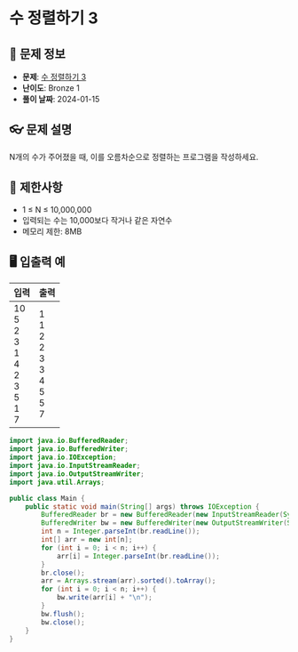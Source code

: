 # 수 정렬하기 3

## 📌 문제 정보
- **문제**: [수 정렬하기 3](https://www.acmicpc.net/problem/10989)
- **난이도**: Bronze 1
- **풀이 날짜**: 2024-01-15

## 👓 문제 설명
N개의 수가 주어졌을 때, 이를 오름차순으로 정렬하는 프로그램을 작성하세요. 

## 🚫 제한사항
- 1 ≤ N ≤ 10,000,000
- 입력되는 수는 10,000보다 작거나 같은 자연수
- 메모리 제한: 8MB

## 🖥️ 입출력 예
| 입력 | 출력 |
|------|------|
| 10<br>5<br>2<br>3<br>1<br>4<br>2<br>3<br>5<br>1<br>7 | 1<br>1<br>2<br>2<br>3<br>3<br>4<br>5<br>5<br>7 |

```java
import java.io.BufferedReader;
import java.io.BufferedWriter;
import java.io.IOException;
import java.io.InputStreamReader;
import java.io.OutputStreamWriter;
import java.util.Arrays;

public class Main {
	public static void main(String[] args) throws IOException {
		BufferedReader br = new BufferedReader(new InputStreamReader(System.in));
		BufferedWriter bw = new BufferedWriter(new OutputStreamWriter(System.out));
		int n = Integer.parseInt(br.readLine());
		int[] arr = new int[n];
		for (int i = 0; i < n; i++) {
			arr[i] = Integer.parseInt(br.readLine());
		}
		br.close();
		arr = Arrays.stream(arr).sorted().toArray();
		for (int i = 0; i < n; i++) {
			bw.write(arr[i] + "\n");
		}
		bw.flush();
		bw.close();
	}
}
```
